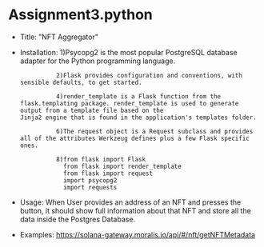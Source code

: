 # Assignment3.python
- Title: "NFT Aggregator"
- Installation: 1)Psycopg2 is the most popular PostgreSQL database adapter for the Python programming language.

                2)Flask provides configuration and conventions, with sensible defaults, to get started. 

                4)render_template is a Flask function from the flask.templating package. render_template is used to generate output from a template file based on the                       Jinja2 engine that is found in the application's templates folder.

                6)The request object is a Request subclass and provides all of the attributes Werkzeug defines plus a few Flask specific ones.

                8)from flask import Flask
                  from flask import render_template
                  from flask import request
                  import psycopg2
                  import requests
- Usage: When User provides an address of an NFT and presses the button, it should show full information about that NFT and store all the data inside the Postgres                Database.
- Examples: https://solana-gateway.moralis.io/api/#/nft/getNFTMetadata

